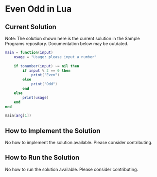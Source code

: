 # Even Odd in Lua

## Current Solution

Note: The solution shown here is the current solution in the Sample Programs repository. Documentation below may be outdated.

```Lua
main = function(input)
    usage = "Usage: please input a number"
    
    if tonumber(input) ~= nil then
        if input % 2 == 0 then
            print("Even")
        else
            print("Odd")
        end
    else
        print(usage)
    end
end
    
main(arg[1])
```

## How to Implement the Solution

No how to implement the solution available. Please consider contributing.

## How to Run the Solution

No how to run the solution available. Please consider contributing.